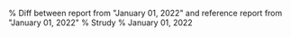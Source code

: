 % Diff between report from "January 01, 2022" and reference report from "January 01, 2022"
% Strudy
% January 01, 2022


